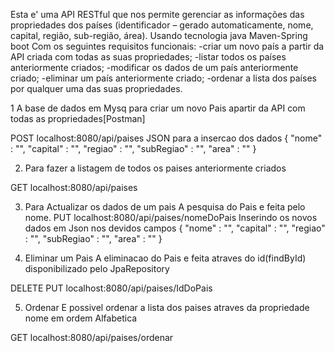 Esta e' uma API RESTful que nos permite gerenciar as informações das propriedades dos países (identificador – gerado automaticamente, nome, capital, região, sub-região, área).
Usando tecnologia java Maven-Spring boot Com os seguintes requisitos funcionais:
-criar um novo país a partir da API criada com todas as suas propriedades;
-listar todos os países anteriormente criados;
-modificar os dados de um país anteriormente criado;
-eliminar um país anteriormente criado;
-ordenar a lista dos países por qualquer uma das suas propriedades.




1 A base de dados em  Mysq
para criar um novo Pais apartir da API com todas as propriedades[Postman]

POST localhost:8080/api/paises
JSON para a insercao dos dados
{
   "nome" : "",
   "capital" : "",
   "regiao" : "",
   "subRegiao" : "",
   "area" : ""
}


2. Para fazer a listagem de todos os paises anteriormente criados

GET localhost:8080/api/paises

3. Para Actualizar os dados de um pais 
 A pesquisa do Pais e feita pelo nome.
 PUT localhost:8080/api/paises/nomeDoPais
Inserindo os novos dados em Json nos devidos campos
{
   "nome" : "",
   "capital" : "",
   "regiao" : "",
   "subRegiao" : "",
   "area" : ""
}

4. Eliminar um Pais
A eliminacao do Pais e feita atraves do id(findById) disponibilizado pelo JpaRepository

DELETE PUT localhost:8080/api/paises/IdDoPais

5. Ordenar
E possivel ordenar a lista dos paises atraves da propriedade nome em ordem Alfabetica

GET localhost:8080/api/paises/ordenar
